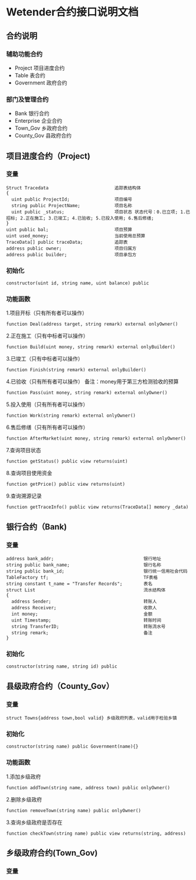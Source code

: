 # Wetender合约接口说明文档
## 合约说明
### 辅助功能合约
- Project 项目进度合约
- Table 表合约
- Government 政府合约
### 部门及管理合约
- Bank 银行合约
- Enterprise 企业合约
- Town_Gov 乡政府合约
- County_Gov 县政府合约


## 项目进度合约（Project)
### 变量
```
Struct Tracedata                         追踪表结构体
{
  uint public ProjectId;                 项目编号
  string public ProjectName;             项目名称
  uint public _status;                   项目状态 状态代号：0.已立项; 1.已招标; 2.正在施工; 3.已竣工; 4.已验收; 5.已投入使用; 6.售后修缮;
}
uint public bal;                         项目预算
uint used_money;                         当前使用总预算  
TraceData[] public traceData;            追踪表   
address public owner;                    项目归属方
address public builder;                  项目承包方            
```
### 初始化
```
constructor(uint id, string name, uint balance) public
```
### 功能函数
1.项目开标（只有所有者可以操作）
```
function Deal(address target, string remark) external onlyOwner()
```
2.正在施工（只有中标者可以操作）
```
function Build(uint money, string remark) external onlyBuilder()
```
3.已竣工（只有中标者可以操作）
```
function Finish(string remark) external onlyBuilder()
```
4.已验收（只有所有者可以操作） 备注：money用于第三方检测验收的预算
```
function Pass(uint money, string remark) external onlyOwner()
```
5.投入使用（只有所有者可以操作）
```
function Work(string remark) external onlyOwner()
```
6.售后修缮（只有所有者可以操作）
```
function AfterMarket(uint money, string remark) external onlyOwner()
```
7.查询项目状态
```
function getStatus() public view returns(uint)
```
8.查询项目使用资金
```
function getPrice() public view returns(uint)
```
9.查询溯源记录
```
function getTraceInfo() public view returns(TraceData[] memory _data)
 ```

## 银行合约（Bank)
### 变量
```
address bank_addr;                                  银行地址
string public bank_name;                            银行名称
string public bank_id;                              银行统一信用社会代码
TableFactory tf;                                    TF表格
string constant t_name = "Transfer Records";        表名
struct List                                         流水结构体
{
  address Sender;                                   转账人
  address Receiver;                                 收款人
  int money;                                        金额
  uint Timestamp;                                   转账时间
  string TransferID;                                转账流水号
  string remark;                                    备注
}
```
### 初始化
``
constructor(string name, string id) public
``
## 县级政府合约（County_Gov）
### 变量
```
struct Towns{address town,bool valid} 乡级政府列表，valid用于检验乡镇
```
### 初始化
```
constructor(string name) public Government(name){}
```
### 功能函数
1.添加乡级政府
```
function addTown(string name, address town) public onlyOwner() 
```
2.删除乡级政府
```
function removeTown(string name) public onlyOwner()  
```
3.查询乡级政府是否存在
```
function checkTown(string name) public view returns(string, address)
```

## 乡级政府合约(Town_Gov)
### 变量
```


